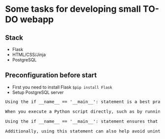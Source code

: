 # Some tasks for developing small TO-DO webapp

## Stack
- Flask
- HTML/CSS/Jinja
- PostgreSQL

## Preconfiguration before start
- First you need to install Flask <code>$pip install Flask</code>
- Setup PostgreSQL server



<pre>
Using the if __name__ == '__main__': statement is a best practice in Python when writing scripts that can be used as standalone applications or imported as modules into other programs.

When you execute a Python script directly, such as by running python app.py in the terminal, the __name__ variable is set to '__main__'. On the other hand, if you import the script into another program using the import statement, the __name__ variable will be set to the name of the module.

Using the if __name__ == '__main__': statement ensures that the code inside the block is only executed if the script is being run as the main program. This can be useful in situations where you want to perform certain actions only when the script is being run directly, such as starting a web server or running a standalone command-line application.

Additionally, using this statement can also help avoid unintended side effects when the script is imported as a module into another program, since the code inside the block will not be executed in that case.
</pre>
